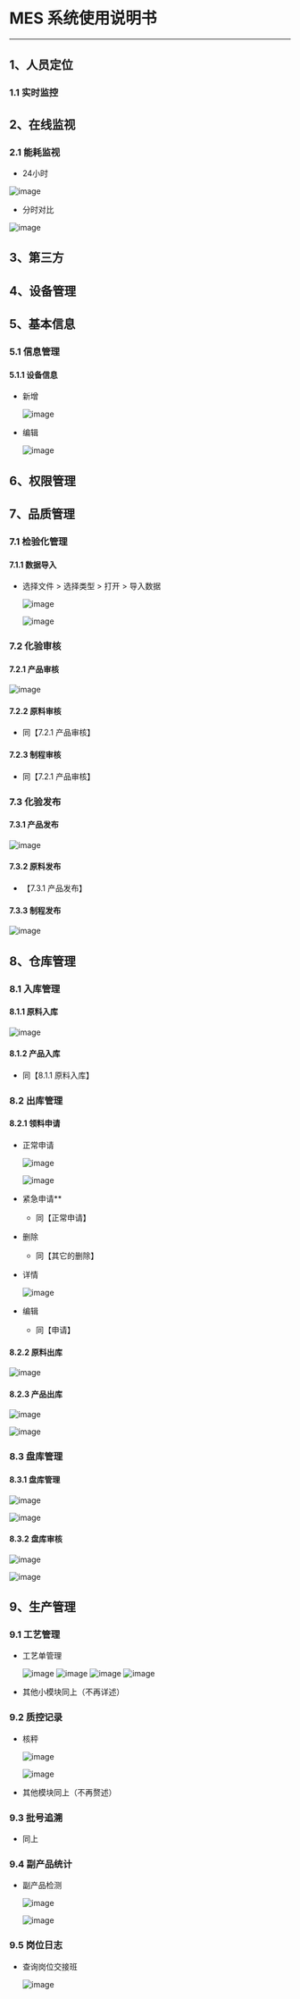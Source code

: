 # MES 系统使用说明书

---

## 1、人员定位

### 1.1 实时监控

## 2、在线监视

### 2.1 能耗监视

- 24小时

![image](images/2在线监视/能耗监视/1.png)

- 分时对比

![image](images/2在线监视/能耗监视/2.png)

## 3、第三方

## 4、设备管理

## 5、基本信息

### 5.1 信息管理

#### 5.1.1 设备信息

- 新增

  ![image](images/5基础信息/01.png)

- 编辑

  ![image](images/5基础信息/02.png)

## 6、权限管理

## 7、品质管理

### 7.1 检验化管理

#### 7.1.1 数据导入

- 选择文件 > 选择类型 > 打开 > 导入数据

  ![image](images/7品质管理/01.png)

  ![image](images/7品质管理/02.png)

### 7.2 化验审核

#### 7.2.1 产品审核

  ![image](images/7品质管理/04.png)

#### 7.2.2 原料审核

- 同【7.2.1 产品审核】

#### 7.2.3 制程审核

- 同【7.2.1 产品审核】

### 7.3 化验发布

#### 7.3.1 产品发布

  ![image](images/7品质管理/05.png)

#### 7.3.2 原料发布

- 【7.3.1 产品发布】

#### 7.3.3 制程发布

  ![image](images/7品质管理/07.png)

## 8、仓库管理

### 8.1 入库管理

#### 8.1.1 原料入库

![image](images/7品质管理/08.png)

#### 8.1.2 产品入库

- 同【8.1.1 原料入库】

### 8.2 出库管理

#### 8.2.1 领料申请

- 正常申请

  ![image](images/7品质管理/10.png)

  ![image](images/7品质管理/11.png)

- 紧急申请**

  - 同【正常申请】

- 删除

  - 同【其它的删除】

- 详情

  ![image](images/7品质管理/14.png)

- 编辑

  - 同【申请】

#### 8.2.2 原料出库

![image](images/7品质管理/20.png)

#### 8.2.3 产品出库

![image](images/7品质管理/18.png)

![image](images/7品质管理/19.png)

### 8.3 盘库管理

#### 8.3.1 盘库管理

![image](images/7品质管理/21.png)

![image](images/7品质管理/22.png)

#### 8.3.2 盘库审核

![image](images/7品质管理/24.png)

![image](images/7品质管理/25.png)

## 9、生产管理

### 9.1 工艺管理

- 工艺单管理

  ![image](images/9生产管理/工艺管理/1.png)
  ![image](images/9生产管理/工艺管理/2.png)
  ![image](images/9生产管理/工艺管理/3.png)
  ![image](images/9生产管理/工艺管理/4.png)

- 其他小模块同上（不再详述）

### 9.2 质控记录

- 核秤

  ![image](images/9生产管理/质控管理/6.png)

  ![image](images/9生产管理/质控管理/7.png)

- 其他模块同上（不再赘述）

### 9.3 批号追溯

- 同上

### 9.4 副产品统计

- 副产品检测

  ![image](images/9生产管理/副产品统计/10.png)

  ![image](images/9生产管理/副产品统计/11.png)

### 9.5 岗位日志

- 查询岗位交接班

  ![image](images/9生产管理/岗位日志/14.png)